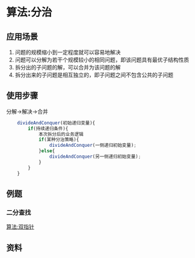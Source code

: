 # 算法:分治 
## 应用场景
1. 问题的规模缩小到一定程度就可以容易地解决
2. 问题可以分解为若干个规模较小的相同问题，即该问题具有最优子结构性质
3. 拆分出的子问题的解，可以合并为该问题的解
4. 拆分出来的子问题是相互独立的，即子问题之间不包含公共的子问题
## 使用步骤
分解->解决->合并
```javascript
	divideAndConquer(初始递归变量){
		if(持续递归条件){
			本次拆分后的业务逻辑
			if(某种分治策略){
				divideAndConquer(一侧递归初始变量);
			}else{
				divideAndConquer(另一侧递归初始变量);
			}
		}
	}
```

## 例题
### 二分查找
[算法:双指针](https://www.yuque.com/vannvan/tools/ta0fig2nzk9vfwnm?view=doc_embed&inner=ylHPF)
### 





## 资料


